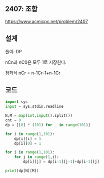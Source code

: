 <h2>2407: 조합</h2>

https://www.acmicpc.net/problem/2407

<h2>설계</h2>
풀이: DP

nCn과 nC0은 모두 1로 저장한다.

점화식 nCr = n-1Cr-1+n-1Cr

<h2>코드</h2>

```python
import sys
input = sys.stdin.readline

N,M = map(int,input().split())
cnt = 0
dp = [[0] * (101) for _ in range(101)]

for i in range(1,101):
    dp[i][i] = 1
    dp[i][0] = 1

for i in range(1,101):
    for j in range(1,i):
        dp[i][j] = dp[i-1][j-1]+dp[i-1][j]

print(dp[N][M])
```